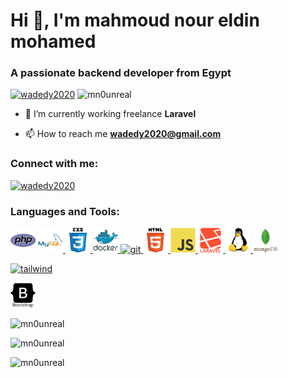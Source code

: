 <h1>Hi 👋, I'm mahmoud nour eldin mohamed</h1>
<h3>A passionate backend developer from Egypt</h3>

<p>
<a href="https://twitter.com/wadedy2020" target="blank">
<img src="https://img.shields.io/twitter/follow/wadedy2020?logo=twitter&style=for-the-badge" alt="wadedy2020" /></a> 
<img src="https://komarev.com/ghpvc/?username=mn0unreal&label=Profile%20views&color=0e75b6&style=flat" alt="mn0unreal" />
</p>

- 🔭 I’m currently working freelance **Laravel**

- 📫 How to reach me **wadedy2020@gmail.com**

<h3>Connect with me:</h3>
<p>
<a href="https://twitter.com/wadedy2020" target="blank"><img src="https://raw.githubusercontent.com/rahuldkjain/github-profile-readme-generator/master/src/images/icons/Social/twitter.svg" alt="wadedy2020" height="30" width="40" /></a>
</p>

<h3>Languages and Tools:</h3>
<p>
  <img src="https://raw.githubusercontent.com/devicons/devicon/master/icons/php/php-original.svg" alt="php" width="40" height="40"/> </a> 
<a href="https://tailwindcss.com/" target="_blank" rel="noreferrer">
 <img src="https://raw.githubusercontent.com/devicons/devicon/master/icons/mysql/mysql-original-wordmark.svg" alt="mysql" width="40" height="40"/> </a> 
  <a href="https://www.php.net" target="_blank" rel="noreferrer">  
    

<a href="https://www.w3schools.com/css/" target="_blank" rel="noreferrer"> 
<img src="https://raw.githubusercontent.com/devicons/devicon/master/icons/css3/css3-original-wordmark.svg" alt="css3" width="40" height="40"/> </a> 
  <a href="https://www.docker.com/" target="_blank" rel="noreferrer"> 
<img src="https://raw.githubusercontent.com/devicons/devicon/master/icons/docker/docker-original-wordmark.svg" alt="docker" width="40" height="40"/> </a> 
  <a href="https://git-scm.com/" target="_blank" rel="noreferrer"> 
<img src="https://www.vectorlogo.zone/logos/git-scm/git-scm-icon.svg" alt="git" width="40" height="40"/> </a> <a href="https://www.w3.org/html/" target="_blank" rel="noreferrer"> 
<img src="https://raw.githubusercontent.com/devicons/devicon/master/icons/html5/html5-original-wordmark.svg" alt="html5" width="40" height="40"/> </a> 
  <a href="https://developer.mozilla.org/en-US/docs/Web/JavaScript" target="_blank" rel="noreferrer"> 
<img src="https://raw.githubusercontent.com/devicons/devicon/master/icons/javascript/javascript-original.svg" alt="javascript" width="40" height="40"/> </a> 
  <a href="https://laravel.com/" target="_blank" rel="noreferrer"> 
<img src="https://raw.githubusercontent.com/devicons/devicon/master/icons/laravel/laravel-plain-wordmark.svg" alt="laravel" width="40" height="40"/> </a> 
  <a href="https://www.linux.org/" target="_blank" rel="noreferrer"> 
<img src="https://raw.githubusercontent.com/devicons/devicon/master/icons/linux/linux-original.svg" alt="linux" width="40" height="40"/> </a> 
  <a href="https://www.mongodb.com/" target="_blank" rel="noreferrer"> 
<img src="https://raw.githubusercontent.com/devicons/devicon/master/icons/mongodb/mongodb-original-wordmark.svg" alt="mongodb" width="40" height="40"/> </a> 
  <a href="https://www.mysql.com/" target="_blank" rel="noreferrer"> 


<img src="https://www.vectorlogo.zone/logos/tailwindcss/tailwindcss-icon.svg" alt="tailwind" width="40" height="40"/> </a> </p>
<a href="https://getbootstrap.com" target="_blank" rel="noreferrer"> 
  <img src="https://raw.githubusercontent.com/devicons/devicon/master/icons/bootstrap/bootstrap-plain-wordmark.svg" alt="bootstrap" width="40" height="40"/> </a> 

<p><img src="https://github-readme-stats.vercel.app/api/top-langs?username=mn0unreal&show_icons=true&locale=en&layout=compact" alt="mn0unreal" /></p>

<p><img src="https://github-readme-streak-stats.herokuapp.com/?user=mn0unreal&" alt="mn0unreal" /></p>

<p><img src="https://github-readme-stats.vercel.app/api?username=mn0unreal&show_icons=true&locale=en" alt="mn0unreal" /></p>
